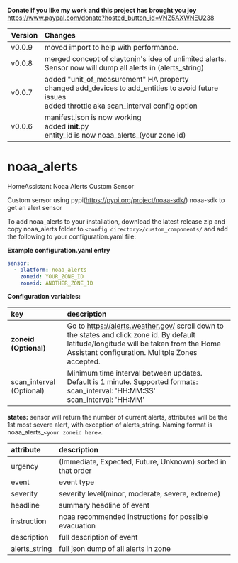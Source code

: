 **Donate if you like my work and this project has brought you joy**
https://www.paypal.com/donate?hosted_button_id=VNZ5AXWNEU238

Version | Changes
:--- | :---
v0.0.9 | moved import to help with performance.
v0.0.8 | merged concept of claytonjn's idea of unlimited alerts. Sensor now will dump all alerts in (alerts_string)
v0.0.7 | added "unit_of_measurement" HA property<br>changed add_devices to add_entities to avoid future issues<br>added throttle aka scan_interval config option
v0.0.6 | manifest.json is now working<br>added __init__.py<br>entity_id is now noaa_alerts_(your zone id)

# noaa_alerts
HomeAssistant Noaa Alerts Custom Sensor

Custom sensor using pypi(https://pypi.org/project/noaa-sdk/) noaa-sdk to get an alert sensor

To add noaa_alerts to your installation, download the latest release zip and copy noaa_alerts folder to `<config directory>/custom_components/` and add the following to your configuration.yaml file:

**Example configuration.yaml entry**
```yaml
sensor:
  - platform: noaa_alerts
    zoneid: YOUR_ZONE_ID
    zoneid: ANOTHER_ZONE_ID
```
**Configuration variables:**  

key | description  
:--- | :---  
**zoneid (Optional)** | Go to https://alerts.weather.gov/ scroll down to the states and click zone id. By default latitude/longitude will be taken from the Home Assistant configuration. Mulitple Zones accepted. 
scan_interval (Optional) |  Minimum time interval between updates. Default is 1 minute. Supported formats:<br>scan_interval: 'HH:MM:SS'<br>scan_interval: 'HH:MM'


**states:** sensor will return the number of current alerts, attributes will be the 1st most severe alert, with exception of alerts_string. Naming format is noaa_alerts_```<your zoneid here>```.

attribute | description  
:--- | :---  
urgency | (Immediate, Expected, Future, Unknown) sorted in that order
event | event type
severity | severity level(minor, moderate, severe, extreme)
headline | summary headline of event
instruction | noaa recommended instructions for possible evacuation
description | full description of event
alerts_string | full json dump of all alerts in zone
